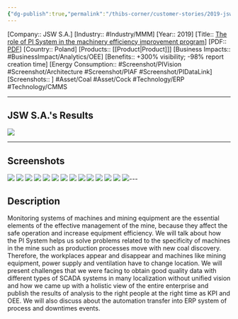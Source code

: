 ```yaml
---
{"dg-publish":true,"permalink":"/thibs-corner/customer-stories/2019-jsw-s-a-the-role-of-pi-system-in-the-machinery-efficiency-improvement-program/"}
---
```


[Company:: JSW S.A.]
[Industry:: #Industry/MMM]
[Year:: 2019]
[Title:: [The role of PI System in the machinery efficiency improvement program](https://resources.osisoft.com/presentations/the-role-of-pi-system-in-the-machinery-efficiency-improvement-program-in-jsw-s-a-/)]
[PDF:: [PDF](https://cdn.osisoft.com/osi/presentations/2019-uc-gothenburg/UC19EU-D2PI04-JSW-Kwasnica-The-role-of-PI-System-in-the-machinery-efficiency-improvement-program.pdf)]
[Country:: Poland]
[Products:: [[Product\|Product]]]
[Business Impacts:: #BusinessImpact/Analytics/OEE]
[Benefits:: +300% visibility; -98% report creation time]
[Energy Consumption:: #Screenshot/PIVision #Screenshot/Architecture #Screenshot/PIAF  #Screenshot/PIDataLink]
[Screenshots:: ]
#Asset/Coal #Asset/Cock    #Technology/ERP #Technology/CMMS

---
## JSW S.A.'s Results
![](https://i.imgur.com/4qJlKfn.png)

---
## Screenshots
![](https://i.imgur.com/fWlUVud.png)
![](https://i.imgur.com/xFlsO34.png)
![](https://i.imgur.com/SyGHgsx.png)
![](https://i.imgur.com/bK0AsSs.png)
![](https://i.imgur.com/Jg9l2mo.png)
![](https://i.imgur.com/NnBfakM.png)
![](https://i.imgur.com/iHMUHJJ.png)
![](https://i.imgur.com/7A3O1WM.png)
![](https://i.imgur.com/ktzT7rH.png)
![](https://i.imgur.com/UdPDJle.png)
![](https://i.imgur.com/Hp9Zf5F.png)
![](https://i.imgur.com/f4D6cxA.png)
![](https://i.imgur.com/3tzy8Ae.png)
![](https://i.imgur.com/BtwuYRw.png)---
## Description
Monitoring systems of machines and mining equipment are the essential elements of the effective management of the mine, because they affect the safe operation and increase equipment efficiency. We will talk about how the PI System helps us solve problems related to the specificity of machines in the mine such as production processes move with new coal discovery. Therefore, the workplaces appear and disappear and machines like mining equipment, power supply and ventilation have to change location. We will present challenges that we were facing to obtain good quality data with different types of SCADA systems in many localization without unified vision and how we came up with a holistic view of the entire enterprise and publish the results of analysis to the right people at the right time as KPI and OEE. We will also discuss about the automation transfer into ERP system of process and downtimes events.